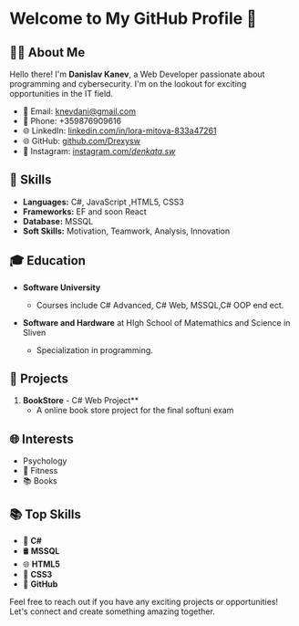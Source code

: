 # Welcome to My GitHub Profile 👋

## 👨‍💻 About Me
Hello there! I'm **Danislav Kanev**, a Web Developer passionate about programming and cybersecurity. I'm on the lookout for exciting opportunities in the IT field. 

- 📧 Email: knevdani@gmail.com
- 📱 Phone: +359876909616
- 🌐 LinkedIn: [linkedin.com/in/lora-mitova-833a47261](https://www.linkedin.com/in/lora-mitova-833a47261)
- 🌐 GitHub: [github.com/Drexysw](https://github.com/Drexysw)
- 📘 Instagram: [instagram.com/_denkata.sw_](https://www.instagram.com/_denkata.sw_/)
  
## 🚀 Skills
- **Languages:** C#, JavaScript ,HTML5, CSS3
- **Frameworks:** EF and soon React
- **Database:** MSSQL
- **Soft Skills:** Motivation, Teamwork, Analysis, Innovation

## 🎓 Education
- **Software University** 
  - Courses include C# Advanced, C# Web, MSSQL,C# OOP end ect.

- **Software and Hardware** at HIgh School of Matemathics and Science in Sliven
  - Specialization in programming.

## 💼 Projects
1. **BookStore** - C# Web Project** 
   - A online book store project for the final softuni exam

## 🌐 Interests
- Psychology
- 💪 Fitness
- 📚 Books

## 📚 Top Skills
- 🐍 **C#**
- 🛢  **MSSQL**
- 🌐 **HTML5** 
- 🎨 **CSS3** 
- 🐙 **GitHub** 





Feel free to reach out if you have any exciting projects or opportunities! Let's connect and create something amazing together.

